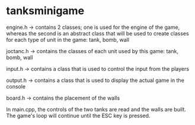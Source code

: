# tanksminigame

engine.h -> contains 2 classes; one is used for the engine of the game, whereas the second is an abstract class that will be used to create classes for each type of unit in the game: tank, bomb, wall 

joctanc.h -> contains the classes of each unit used by this game: tank, bomb, wall

input.h -> contains a class that is used to control the input from the players

output.h -> contains a class that is used to display the actual game in the console

board.h -> contains the placement of the walls


In main.cpp, the controls of the two tanks are read and the walls are built. The game's loop will continue until the ESC key is pressed.
